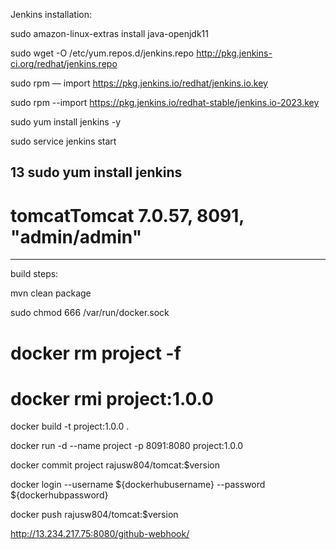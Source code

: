 Jenkins installation:

sudo amazon-linux-extras install java-openjdk11

sudo wget -O /etc/yum.repos.d/jenkins.repo http://pkg.jenkins-ci.org/redhat/jenkins.repo

sudo rpm — import https://pkg.jenkins.io/redhat/jenkins.io.key


sudo rpm --import https://pkg.jenkins.io/redhat-stable/jenkins.io-2023.key


sudo yum install jenkins -y

sudo service jenkins start

   
   13  sudo yum install jenkins
-------------------------------------

# tomcatTomcat 7.0.57, 8091, "admin/admin" 

-----------------------------------------
build steps:

mvn clean package

sudo chmod 666 /var/run/docker.sock

# docker rm project -f

#  docker rmi project:1.0.0

docker build -t project:1.0.0 .

docker run -d --name project -p 8091:8080 project:1.0.0

docker commit project rajusw804/tomcat:$version

docker login --username ${dockerhubusername} --password ${dockerhubpassword}

docker push rajusw804/tomcat:$version

http://13.234.217.75:8080/github-webhook/
